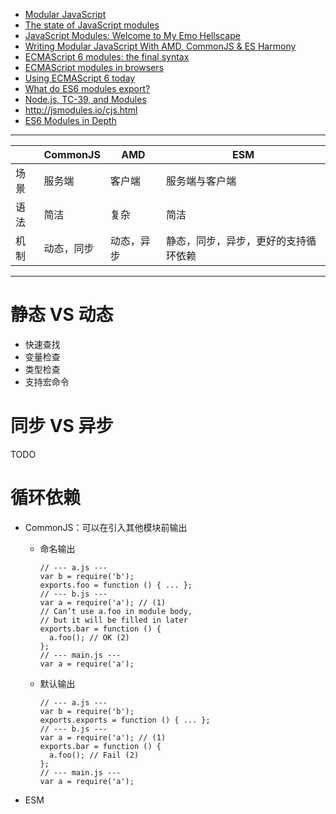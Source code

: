 - [Modular JavaScript](https://mjavascript.com/)
- [The state of JavaScript modules](https://medium.com/webpack/the-state-of-javascript-modules-4636d1774358)
- [JavaScript Modules: Welcome to My Emo Hellscape](https://medium.com/@trek/last-week-i-had-a-small-meltdown-on-twitter-about-npms-future-plans-around-front-end-packaging-b424dd8d367a)
- [Writing Modular JavaScript With AMD, CommonJS & ES Harmony](https://addyosmani.com/writing-modular-js/)
- [ECMAScript 6 modules: the final syntax](http://2ality.com/2014/09/es6-modules-final.html)
- [ECMAScript modules in browsers](https://jakearchibald.com/2017/es-modules-in-browsers/)
- [Using ECMAScript 6 today](http://2ality.com/2014/08/es6-today.html#using_ecmascript_6_today)
- [What do ES6 modules export?](http://2ality.com/2015/07/es6-module-exports.html)
- [Node.js, TC-39, and Modules](https://hackernoon.com/node-js-tc-39-and-modules-a1118aecf95e)
- http://jsmodules.io/cjs.html
- [ES6 Modules in Depth](https://ponyfoo.com/articles/es6-modules-in-depth)

---

| | CommonJS | AMD | ESM |
| --- | --- | --- | --- |
| 场景 | 服务端 | 客户端 | 服务端与客户端 |
| 语法 | 简洁 | 复杂 | 简洁 |
| 机制 | 动态，同步 | 动态，异步 | 静态，同步，异步，更好的支持循环依赖 |

---

# 静态 VS 动态
- 快速查找
- 变量检查
- 类型检查
- 支持宏命令

# 同步 VS 异步
TODO

# 循环依赖
- CommonJS：可以在引入其他模块前输出

    - 命名输出

        ```
        // --- a.js ---
        var b = require('b');
        exports.foo = function () { ... };
        // --- b.js ---
        var a = require('a'); // (1)
        // Can’t use a.foo in module body,
        // but it will be filled in later
        exports.bar = function () {
          a.foo(); // OK (2)
        };
        // --- main.js ---
        var a = require('a');
        ```

    - 默认输出

        ```
        // --- a.js ---
        var b = require('b');
        exports.exports = function () { ... };
        // --- b.js ---
        var a = require('a'); // (1)
        exports.bar = function () {
          a.foo(); // Fail (2)
        };
        // --- main.js ---
        var a = require('a');
        ```

- ESM
